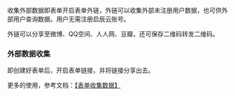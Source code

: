 收集外部数据即表单开启表单外链，外链可以收集外部未注册用户数据，也可供外部用户查询数据。用户无需注册启辰云账号。

外链可以分享至微博、QQ空间、人人网、豆瓣，还可保存二维码转发二维码。

### 外部数据收集
即创建好表单后，开启表单链接，并将链接分享出去。
<!-- ![](../img/6-1-20-3i1.gif) -->

更多的使用，参考文档：[【表单收集数据】](14-1对外收集数据.md ':target=_blank')
